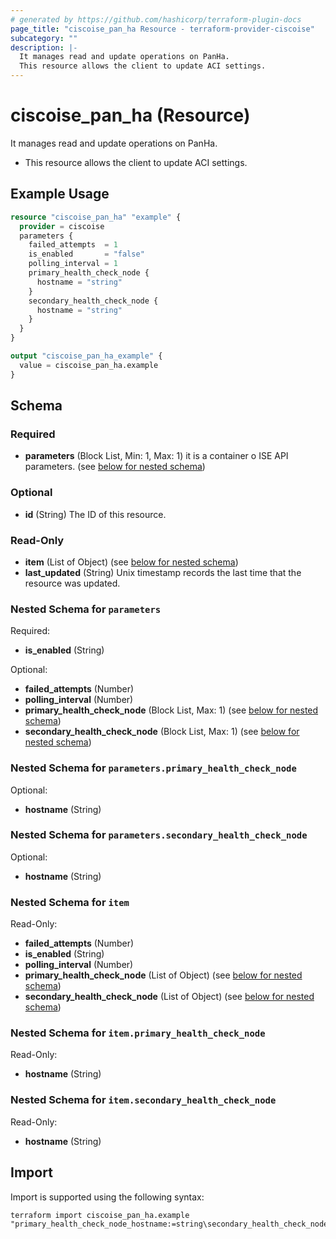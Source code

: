 ```yaml
---
# generated by https://github.com/hashicorp/terraform-plugin-docs
page_title: "ciscoise_pan_ha Resource - terraform-provider-ciscoise"
subcategory: ""
description: |-
  It manages read and update operations on PanHa.
  This resource allows the client to update ACI settings.
---
```


# ciscoise_pan_ha (Resource)

It manages read and update operations on PanHa.

- This resource allows the client to update ACI settings.

## Example Usage

```terraform
resource "ciscoise_pan_ha" "example" {
  provider = ciscoise
  parameters {
    failed_attempts  = 1
    is_enabled       = "false"
    polling_interval = 1
    primary_health_check_node {
      hostname = "string"
    }
    secondary_health_check_node {
      hostname = "string"
    }
  }
}

output "ciscoise_pan_ha_example" {
  value = ciscoise_pan_ha.example
}
```

<!-- schema generated by tfplugindocs -->
## Schema

### Required

- **parameters** (Block List, Min: 1, Max: 1) it is a container o ISE API parameters. (see [below for nested schema](#nestedblock--parameters))

### Optional

- **id** (String) The ID of this resource.

### Read-Only

- **item** (List of Object) (see [below for nested schema](#nestedatt--item))
- **last_updated** (String) Unix timestamp records the last time that the resource was updated.

<a id="nestedblock--parameters"></a>
### Nested Schema for `parameters`

Required:

- **is_enabled** (String)

Optional:

- **failed_attempts** (Number)
- **polling_interval** (Number)
- **primary_health_check_node** (Block List, Max: 1) (see [below for nested schema](#nestedblock--parameters--primary_health_check_node))
- **secondary_health_check_node** (Block List, Max: 1) (see [below for nested schema](#nestedblock--parameters--secondary_health_check_node))

<a id="nestedblock--parameters--primary_health_check_node"></a>
### Nested Schema for `parameters.primary_health_check_node`

Optional:

- **hostname** (String)


<a id="nestedblock--parameters--secondary_health_check_node"></a>
### Nested Schema for `parameters.secondary_health_check_node`

Optional:

- **hostname** (String)



<a id="nestedatt--item"></a>
### Nested Schema for `item`

Read-Only:

- **failed_attempts** (Number)
- **is_enabled** (String)
- **polling_interval** (Number)
- **primary_health_check_node** (List of Object) (see [below for nested schema](#nestedobjatt--item--primary_health_check_node))
- **secondary_health_check_node** (List of Object) (see [below for nested schema](#nestedobjatt--item--secondary_health_check_node))

<a id="nestedobjatt--item--primary_health_check_node"></a>
### Nested Schema for `item.primary_health_check_node`

Read-Only:

- **hostname** (String)


<a id="nestedobjatt--item--secondary_health_check_node"></a>
### Nested Schema for `item.secondary_health_check_node`

Read-Only:

- **hostname** (String)

## Import

Import is supported using the following syntax:

```shell
terraform import ciscoise_pan_ha.example "primary_health_check_node_hostname:=string\secondary_health_check_node_hostname:=string"
```
